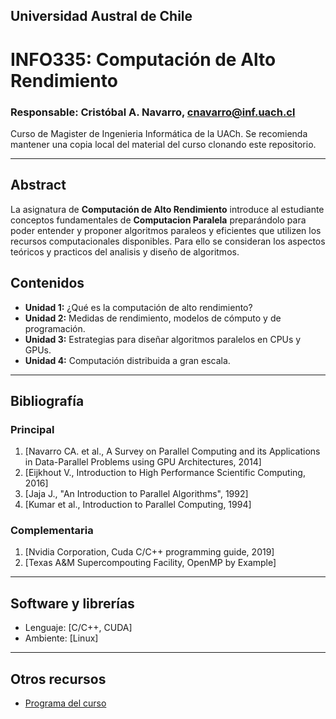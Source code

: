 ## Universidad Austral de Chile

# INFO335: Computación de Alto Rendimiento

### Responsable: Cristóbal A. Navarro, cnavarro@inf.uach.cl

Curso de Magister de Ingenieria Informática de la UACh. 
Se recomienda mantener una copia local del material del curso clonando este repositorio. 

***
## Abstract

La asignatura de **Computación de Alto Rendimiento** introduce al estudiante conceptos fundamentales de **Computacion Paralela** preparándolo para poder entender y proponer algoritmos paraleos y eficientes que utilizen los recursos computacionales disponibles. Para ello se consideran los aspectos teóricos y practicos del analisis y diseño de algoritmos. 
## Contenidos

- **Unidad 1:** ¿Qué es la computación de alto rendimiento?
- **Unidad 2:** Medidas de rendimiento, modelos de cómputo y de programación.
- **Unidad 3:** Estrategias para diseñar algoritmos paralelos en CPUs y GPUs.
- **Unidad 4:** Computación distribuida a gran escala.

***
## Bibliografía 


### Principal
1. [Navarro CA. et al., A Survey on Parallel Computing and its Applications in Data-Parallel Problems using GPU Architectures, 2014]
1. [Eijkhout V., Introduction to High Performance Scientific Computing, 2016]
1. [Jaja J., "An Introduction to Parallel Algorithms", 1992]
1. [Kumar et al., Introduction to Parallel Computing, 1994]


### Complementaria
1. [Nvidia Corporation, Cuda C/C++ programming guide, 2019]
1. [Texas A&M Supercompouting Facility, OpenMP by Example]


***
## Software y librerías


- Lenguaje: [C/C++, CUDA]
- Ambiente: [Linux]

***
## Otros recursos


- [Programa del curso](programa-info335.pdf)

